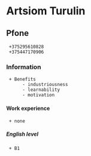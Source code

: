 # **Artsiom Turulin**
## Pfone
     +375295610828
     +375447170906
### Information
     + Benefits
          - industriousness
          - learnability
          - motivation
#### Work experience 
     + none
#####   English level
     + B1
            
